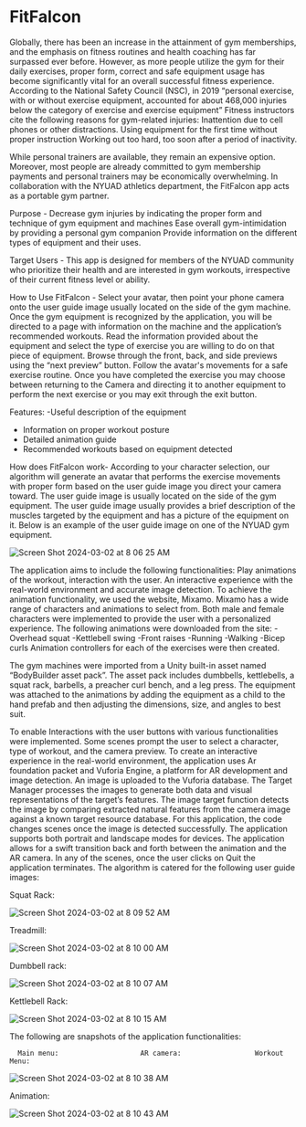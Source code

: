 # FitFalcon
Globally, there has been an increase in the attainment of gym memberships, and the emphasis on fitness routines and health coaching has far surpassed ever before. However, as more people utilize the gym for their daily exercises, proper form, correct and safe equipment usage has become significantly vital for an overall successful fitness experience.
According to the National Safety Council (NSC), in 2019 “personal exercise, with or without exercise equipment, accounted for about 468,000 injuries below the category of exercise and exercise equipment”
Fitness instructors cite the following reasons for gym-related injuries:
Inattention due to cell phones or other distractions.
Using equipment for the first time without proper instruction
Working out too hard, too soon after a period of inactivity.

While personal trainers are available, they remain an expensive option. Moreover, most people are already committed to gym membership payments and personal trainers may be economically overwhelming. In collaboration with the NYUAD athletics department, the FitFalcon app acts as a portable gym partner.

Purpose -
Decrease gym injuries by indicating the proper form and technique of gym equipment and machines
Ease overall gym-intimidation by providing a personal gym companion 
Provide information on the different types of equipment and their uses.

Target Users - 
This app is designed for members of the NYUAD community who prioritize their health and are interested in gym workouts, irrespective of their current fitness level or ability.

How to Use FitFalcon - 
Select your avatar, then point your phone camera onto the user guide image usually located on the side of the gym machine. Once the gym equipment is recognized by the application, you will be directed to a page with information on the machine and the application’s recommended workouts. Read the information provided about the equipment and select the type of exercise you are willing to do on that piece of equipment. Browse through the front, back, and side previews using the “next preview” button. Follow the avatar's movements for a safe exercise routine. Once you have completed the exercise you may choose between returning to the Camera and directing it to another equipment to perform the next exercise or you may exit through the exit button.

Features:
-Useful description of the equipment
- Information on proper workout posture
- Detailed animation guide
- Recommended workouts based on equipment detected

How does FitFalcon work-
According to your character selection, our algorithm will generate an avatar that performs  the exercise movements with proper form based on the user guide image you direct your camera toward. The user guide image is usually located on the side of the gym equipment. The user guide image usually provides a brief description of the muscles targeted by the equipment and has a picture of the equipment on it. Below is an example of the user guide image on one of the NYUAD gym equipment.

![Screen Shot 2024-03-02 at 8 06 25 AM](https://github.com/mariabenhammouda/FitFalcon/assets/102983688/59fd4823-6d7b-4253-b042-75e52a80ce4d)

The application aims to include the following functionalities: 
Play animations of the workout, 
interaction with the user. 
An interactive experience with the real-world environment and accurate image detection.
To achieve the animation functionality, we used the website, Mixamo.  Mixamo has a wide range of characters and animations to select from. Both male and female characters were implemented to provide the user with a personalized experience.
The following animations were downloaded from the site:
-Overhead squat 
-Kettlebell swing 
-Front raises 
-Running 
-Walking 
-Bicep curls
Animation controllers for each of the exercises were then created. 

The gym machines were imported from a Unity built-in asset named “BodyBuilder asset pack”. The asset pack includes dumbbells, kettlebells, a squat rack, barbells, a preacher curl bench, and a leg press. The equipment was attached to the animations by adding the equipment as a child to the hand prefab and then adjusting the dimensions, size, and angles to best suit.

To enable Interactions with the user buttons with various functionalities were implemented. Some scenes prompt the user to select a character, type of workout, and the camera preview. To create an interactive experience in the real-world environment, the application uses Ar foundation packet and Vuforia Engine, a platform for AR development and image detection. An image is uploaded to the Vuforia database. The Target Manager processes the images to generate both data and visual representations of the target’s features. The image target function detects the image by comparing extracted natural features from the camera image against a known target resource database. For this application, the code changes scenes once the image is detected successfully.
The application supports both portrait and landscape modes for devices. The application allows for a swift transition back and forth between the animation and the AR camera. In any of the scenes, once the user clicks on Quit the application terminates.
The algorithm is catered for the following user guide images:

Squat Rack:

![Screen Shot 2024-03-02 at 8 09 52 AM](https://github.com/mariabenhammouda/FitFalcon/assets/102983688/e165dadd-f197-48c6-bbfb-0a96e79684c4)

Treadmill:

![Screen Shot 2024-03-02 at 8 10 00 AM](https://github.com/mariabenhammouda/FitFalcon/assets/102983688/600ed289-9d02-4d58-b76e-00fa675ea081)

Dumbbell rack:

![Screen Shot 2024-03-02 at 8 10 07 AM](https://github.com/mariabenhammouda/FitFalcon/assets/102983688/aa3ad8e8-597b-49d6-b9d5-ddb28abd59f2)

Kettlebell Rack:

![Screen Shot 2024-03-02 at 8 10 15 AM](https://github.com/mariabenhammouda/FitFalcon/assets/102983688/307a31e6-9032-457e-98bf-e4938ff10d98)


The following are snapshots of the application functionalities:

      Main menu:                    AR camera:                  Workout Menu:     
![Screen Shot 2024-03-02 at 8 10 38 AM](https://github.com/mariabenhammouda/FitFalcon/assets/102983688/e58d4161-a954-432d-8131-bdeea9929c03)

Animation: 

![Screen Shot 2024-03-02 at 8 10 43 AM](https://github.com/mariabenhammouda/FitFalcon/assets/102983688/4158398c-168c-4c03-89dd-ed0bc7943c25)

